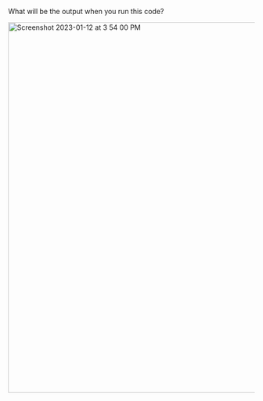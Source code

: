 What will be the output when you run this code?

<img width="757" alt="Screenshot 2023-01-12 at 3 54 00 PM" src="https://user-images.githubusercontent.com/4078339/212041972-72f4c52b-aeb1-4a83-8eb6-4b429e0b8b0b.png">
